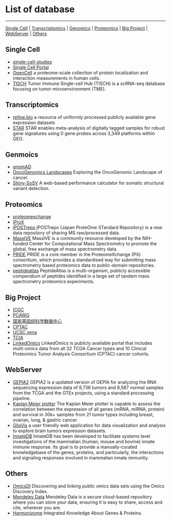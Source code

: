 # List of database
-------------------------------------

[Single Cell](#single-cell)  |  [Transcriptomics](#transcriptomics)  |  [Genomics](#genomics)  |  [Proteomics](#proteomics)  |  [Big Project](#big-project)  |  [WebServer](#webserver)  |  [Others](#others)  

## Single Cell
- [single-cell-studies](https://www.nxn.se/single-cell-studies)
- [Single Cell Portal](https://singlecell.broadinstitute.org/single_cell)
- [OpenCell](https://opencell.czbiohub.org/) a proteome-scale collection of protein localization and interaction measurements in human cells.
- [TISCH](http://tisch.comp-genomics.org/home/) Tumor Immune Single-cell Hub (TISCH) is a scRNA-seq database focusing on tumor microenvironment (TME).

## Transcriptomics
- [refine.bio](https://www.refine.bio)  a resource of uniformly processed publicly available gene expression datasets
- [STAR](http://stargeo.org/) STAR enables meta-analysis of digitally tagged samples for robust gene signatures using 0 gene probes across 3,349 platforms within GEO.

## Genmoics
- [gnomAD](https://gnomad.broadinstitute.org/)
- [OncoGenomics Landscapes](https://oglandscapes.irbbarcelona.org/) Exploring the OncoGenomic Landscape of cancer.
- [Shiny-SoSV](https://hcpcg.shinyapps.io/shiny-sosv/) A web-based performance calculator for somatic structural variant detection.

## Proteomics
- [proteomexchange](http://proteomecentral.proteomexchange.org/cgi/GetDataset)
- [iProX](https://www.iprox.cn/)
- [jPOSTrepo](https://repository.jpostdb.org/) jPOSTrepo (Japan ProteOme STandard Repository) is a new data repository of sharing MS raw/processed data.
- [MassIVE](https://massive.ucsd.edu/ProteoSAFe/static/massive.jsp) MassIVE is a community resource developed by the NIH-funded Center for Computational Mass Spectrometry to promote the global, free exchange of mass spectrometry data.
- [PRIDE](https://www.ebi.ac.uk/pride/) PRIDE is a core member in the ProteomeXchange (PX) consortium, which provides a standardised way for submitting mass spectrometry based proteomics data to public-domain repositories.
- [peptideatlas](http://www.peptideatlas.org/) PeptideAtlas is a multi-organism, publicly accessible compendium of peptides identified in a large set of tandem mass spectrometry proteomics experiments.

## Big Project
- [ICGC](https://dcc.icgc.org/)
- [PCAWG](https://dcc.icgc.org/pcawg)
- [国家基因组科学数据中心](https://ngdc.cncb.ac.cn/)
- [CPTAC](https://proteomics.cancer.gov/data-portal)
- [UCSC xena](http://xena.ucsc.edu/)
- [TCIA](https://www.cancerimagingarchive.net/)
- [LinkedOmics](http://www.linkedomics.org/login.php) LinkedOmics is publicly available portal that includes multi-omics data from all 32 TCGA Cancer types and 10 Clinical Proteomics Tumor Analysis Consortium (CPTAC) cancer cohorts.

## WebServer
- [GEPIA2](http://gepia2.cancer-pku.cn/#index) GEPIA2 is a updated version of GEPIA for analyzing the RNA sequencing expression data of 9,736 tumors and 8,587 normal samples from the TCGA and the GTEx projects, using a standard processing pipeline.
- [Kaplan Meier plotter](https://kmplot.com/analysis/) The Kaplan Meier plotter is capable to assess the correlation between the expression of all genes (mRNA, miRNA, protein) and survival in 30k+ samples from 21 tumor types including breast, ovarian, lung, & gastric cancer.
- [GlioVis](http://gliovis.bioinfo.cnio.es/) a user friendly web application for data visualization and analysis to explore brain tumors expression datasets.
- [InnateDB](https://www.innatedb.com/index.jsp) InnateDB has been developed to facilitate systems level investigations of the mammalian (human, mouse and bovine) innate immune response. Its goal is to provide a manually-curated knowledgebase of the genes, proteins, and particularly, the interactions and signaling responses involved in mammalian innate immunity.


## Others
- [OmicsDI](https://www.omicsdi.org/) Discovering and linking public omics data sets using the Omics Discovery Index.
- [Mendeley Data](https://data.mendeley.com/) Mendeley Data is a secure cloud-based repository where you can store your data, ensuring it is easy to share, access and cite, wherever you are.
- [Harmonizome](https://maayanlab.cloud/Harmonizome/) Integrated Knowledge About Genes & Proteins.
